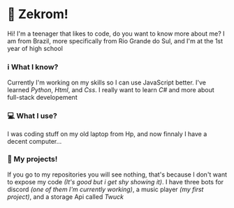# 🐉 Zekrom!

Hi! I'm a teenager that likes to code, do you want to know more about me?
I am from Brazil, more specifically from Rio Grande do Sul, and I'm at the 1st year of high school

### ℹ️ What I know?

Currently I'm working on my skills so I can use JavaScript better. I've learned *Python*, *Html*, and *Css*. I really want to learn *C#* and more about full-stack developement

### 💻 What I use? 

I was coding stuff on my old laptop from Hp, and now finnaly I have a decent computer...

### 📒 My projects!

If you go to my repositories you will see nothing, that's because I don't want to expose my code *(It's good but i get shy showing it)*. I have three bots for discord *(one of them I'm currently working)*, a music player *(my first project)*, and a storage Api called *Twuck*
